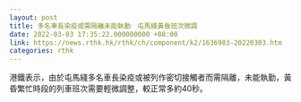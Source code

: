 ```yaml
---
layout: post
title: 多名車長染疫或需隔離未能執勤　屯馬綫黃昏班次微調
date: 2022-03-03 17:35:22.000000000 +08:00
link: https://news.rthk.hk/rthk/ch/component/k2/1636983-20220303.htm
categories: rthk
---
```


港鐵表示，由於屯馬綫多名車長染疫或被列作密切接觸者而需隔離，未能執勤，黃昏繁忙時段的列車班次需要輕微調整，較正常多約40秒。
